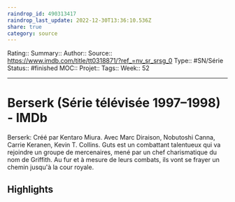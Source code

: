 ```yaml
---
raindrop_id: 490313417
raindrop_last_update: 2022-12-30T13:36:10.536Z
share: true
category: source
---
```


Rating::
Summary:: 
Author::
Source:: https://www.imdb.com/title/tt0318871/?ref_=nv_sr_srsg_0
Type:: #SN/Série 
Status:: #finished 
MOC::
Projet:: 
Tags:: 
Week:: 52

***
# Berserk (Série télévisée 1997–1998) - IMDb

Berserk: Créé par Kentaro Miura. Avec Marc Diraison, Nobutoshi Canna, Carrie Keranen, Kevin T. Collins. Guts est un combattant talentueux qui va rejoindre un groupe de mercenaires, mené par un chef charismatique du nom de Griffith. Au fur et à mesure de leurs combats, ils vont se frayer un chemin jusqu'à la cour royale.

## Highlights

